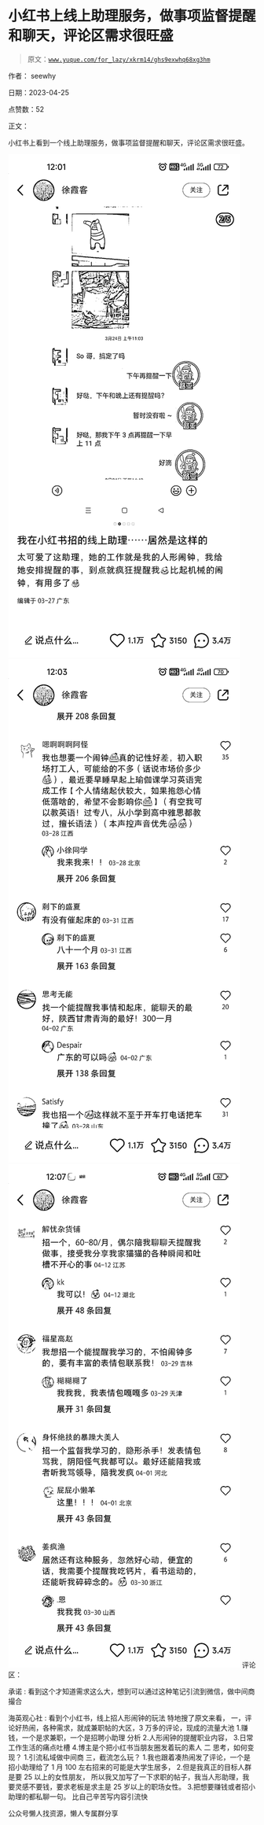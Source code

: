 # 小红书上线上助理服务，做事项监督提醒和聊天，评论区需求很旺盛

> 原文：[`www.yuque.com/for_lazy/xkrm14/ghs9exwhq68xg3hm`](https://www.yuque.com/for_lazy/xkrm14/ghs9exwhq68xg3hm)



作者： seewhy



日期：2023-04-25



点赞数：52



正文：



小红书上看到一个线上助理服务，做事项监督提醒和聊天，评论区需求很旺盛。



![](img/17771ecf797acb262a85c46e56c01b2d.png)  <ne-p id="uccd4090a" data-lake-id="uccd4090a">![](img/1b3d3435a1d91f21d3306fbf1d9fe506.png)  <ne-p id="uc9674a85" data-lake-id="uc9674a85">![](img/0d9b9c3871280f1b152477d8ff380f58.png)  <ne-p id="u427602f6" data-lake-id="u427602f6">评论区：



承诺 : 看到这个才知道需求这么大，想到可以通过这种笔记引流到微信，做中间商撮合



海英观心社 : 看到个小红书，线上招人形闹钟的玩法 特地搜了原文来看， 一，评论好热闹，各种需求，就成兼职帖的大区，3 万多的评论，现成的流量大池 1.赚钱，一个是求兼职，一个是招聘小助理 分析 2.人形闹钟的提醒职业内容， 3.日常工作生活的痛点吐槽 4.博主是个把小红书当朋友圈发着玩的素人 二 思考，如何变现？ 1.引流私域做中间商 三，截流怎么玩？ 1.我也跟着凑热闹发了评论，一个是招小助理给了 1 月 100 左右招来的可能是大学生居多， 2.但是我真正的目标人群是要 25 以上的女性朋友， 所以我又加写了一下求职的帖子，我当人形助理，我要灵感不要钱，要求老板是求主是 25 岁以上的职场女性。 3.把想要赚钱或者招小助理的都私聊一句。 比自己辛苦写内容引流快



公众号懒人找资源，懒人专属群分享

</ne-p></ne-p></ne-p>